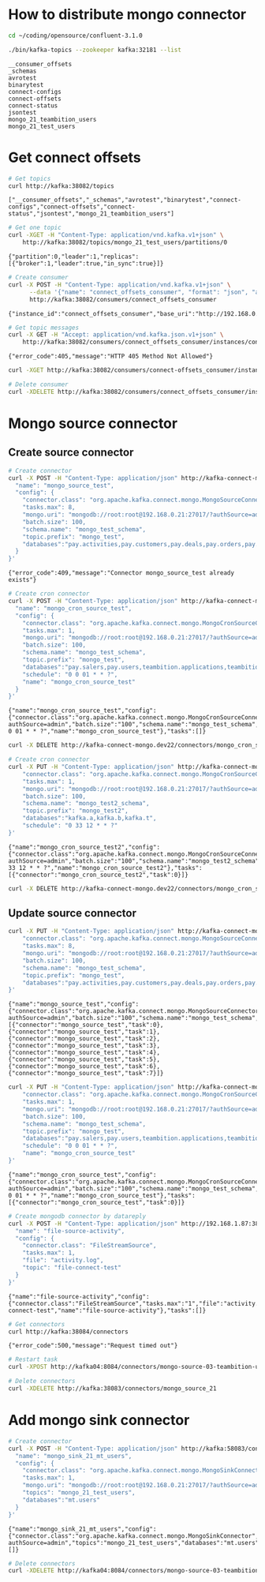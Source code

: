 
# How to distribute mongo connector


```bash
cd ~/coding/opensource/confluent-3.1.0
```

    


```bash
./bin/kafka-topics --zookeeper kafka:32181 --list
```

    __consumer_offsets
    _schemas
    avrotest
    binarytest
    connect-configs
    connect-offsets
    connect-status
    jsontest
    mongo_21_teambition_users
    mongo_21_test_users


# Get connect offsets


```bash
# Get topics
curl http://kafka:38082/topics
```

    ["__consumer_offsets","_schemas","avrotest","binarytest","connect-configs","connect-offsets","connect-status","jsontest","mongo_21_teambition_users"]


```bash
# Get one topic
curl -XGET -H "Content-Type: application/vnd.kafka.v1+json" \
    http://kafka:38082/topics/mongo_21_test_users/partitions/0
```

    {"partition":0,"leader":1,"replicas":[{"broker":1,"leader":true,"in_sync":true}]}


```bash
# Create consumer
curl -X POST -H "Content-Type: application/vnd.kafka.v1+json" \
      --data '{"name": "connect_offsets_consumer", "format": "json", "auto.offset.reset": "smallest"}' \
      http://kafka:38082/consumers/connect_offsets_consumer
```

    {"instance_id":"connect_offsets_consumer","base_uri":"http://192.168.0.21:8082/consumers/connect_offsets_consumer/instances/connect_offsets_consumer"}


```bash
# Get topic messages
curl -X GET -H "Accept: application/vnd.kafka.json.v1+json" \
    http://kafka:38082/consumers/connect_offsets_consumer/instances/connect_offsets_consumer/topics/mongo_21_test_users
```

    {"error_code":405,"message":"HTTP 405 Method Not Allowed"}


```bash
curl -XGET http://kafka:38082/consumers/connect-offsets_consumer/instances/connect_offsets_consumer/
```


```bash
# Delete consumer
curl -XDELETE http://kafka:38082/consumers/connect_offsets_consumer/instances/connect_offsets_consumer
```

    

# Mongo source connector
## Create source connector


```bash
# Create connector
curl -X POST -H "Content-Type: application/json" http://kafka-connect-mongo.dev22/connectors -d '{
  "name": "mongo_source_test",
  "config": {
    "connector.class": "org.apache.kafka.connect.mongo.MongoSourceConnector",
    "tasks.max": 8,
    "mongo.uri": "mongodb://root:root@192.168.0.21:27017/?authSource=admin",
    "batch.size": 100,
    "schema.name": "mongo_test_schema",
    "topic.prefix": "mongo_test",
    "databases":"pay.activities,pay.customers,pay.deals,pay.orders,pay.organizations,pay.peoples,pay.toids,spider.orgs,teambition.activities,teambition.apprelations,teambition.collections,teambition.customfields,teambition.events,teambition.groups,teambition.idmaps,teambition.linkprojects,teambition.members,teambition.objectlinks,teambition.organizations,teambition.posts,teambition.projects,teambition.rules,teambition.stages,teambition.tags,teambition.tasklists,teambition.tasks,teambition.teams,teambition.users,teambition.usersources,teambition.versions,teambition.weeklyactivenesses,teambition.works,teambition.worktimes"
  }
}'
```

    {"error_code":409,"message":"Connector mongo_source_test already exists"}


```bash
# Create cron connector
curl -X POST -H "Content-Type: application/json" http://kafka-connect-mongo.dev22/connectors -d '{
  "name": "mongo_cron_source_test",
  "config": {
    "connector.class": "org.apache.kafka.connect.mongo.MongoCronSourceConnector",
    "tasks.max": 1,
    "mongo.uri": "mongodb://root:root@192.168.0.21:27017/?authSource=admin",
    "batch.size": 100,
    "schema.name": "mongo_test_schema",
    "topic.prefix": "mongo_test",
    "databases":"pay.salers,pay.users,teambition.applications,teambition.exportedlogs,teambition.projecttemplates",
    "schedule": "0 0 01 * * ?",
    "name": "mongo_cron_source_test"
  }
}'
```

    {"name":"mongo_cron_source_test","config":{"connector.class":"org.apache.kafka.connect.mongo.MongoCronSourceConnector","tasks.max":"1","mongo.uri":"mongodb://root:root@192.168.0.21:27017/?authSource=admin","batch.size":"100","schema.name":"mongo_test_schema","topic.prefix":"mongo_test","databases":"pay.salers,pay.users,teambition.applications,teambition.exportedlogs,teambition.projecttemplates","schedule":"0 0 01 * * ?","name":"mongo_cron_source_test"},"tasks":[]}


```bash
curl -X DELETE http://kafka-connect-mongo.dev22/connectors/mongo_cron_source_test
```

    


```bash
# Create cron connector
curl -X PUT -H "Content-Type: application/json" http://kafka-connect-mongo.dev22/connectors/mongo_cron_source_test2/config -d '{
    "connector.class": "org.apache.kafka.connect.mongo.MongoCronSourceConnector",
    "tasks.max": 1,
    "mongo.uri": "mongodb://root:root@192.168.0.21:27017/?authSource=admin",
    "batch.size": 100,
    "schema.name": "mongo_test2_schema",
    "topic.prefix": "mongo_test2",
    "databases":"kafka.a,kafka.b,kafka.t",
    "schedule": "0 33 12 * * ?"
}'
```

    {"name":"mongo_cron_source_test2","config":{"connector.class":"org.apache.kafka.connect.mongo.MongoCronSourceConnector","tasks.max":"1","mongo.uri":"mongodb://root:root@192.168.0.21:27017/?authSource=admin","batch.size":"100","schema.name":"mongo_test2_schema","topic.prefix":"mongo_test2","databases":"kafka.a,kafka.b,kafka.t","schedule":"0 33 12 * * ?","name":"mongo_cron_source_test2"},"tasks":[{"connector":"mongo_cron_source_test2","task":0}]}


```bash
curl -X DELETE http://kafka-connect-mongo.dev22/connectors/mongo_cron_source_test
```

    

## Update source connector


```bash
curl -X PUT -H "Content-Type: application/json" http://kafka-connect-mongo.dev22/connectors/mongo_source_test/config -d '{
    "connector.class": "org.apache.kafka.connect.mongo.MongoSourceConnector",
    "tasks.max": 8,
    "mongo.uri": "mongodb://root:root@192.168.0.21:27017/?authSource=admin",
    "batch.size": 100,
    "schema.name": "mongo_test_schema",
    "topic.prefix": "mongo_test",
    "databases":"pay.activities,pay.customers,pay.deals,pay.orders,pay.organizations,pay.peoples,pay.toids,spider.orgs,teambition.activities,teambition.apprelations,teambition.collections,teambition.customfields,teambition.events,teambition.groups,teambition.idmaps,teambition.linkprojects,teambition.members,teambition.objectlinks,teambition.organizations,teambition.posts,teambition.projects,teambition.rules,teambition.stages,teambition.tags,teambition.tasklists,teambition.tasks,teambition.teams,teambition.users,teambition.usersources,teambition.versions,teambition.weeklyactivenesses,teambition.works,teambition.worktimes"
}'
```

    {"name":"mongo_source_test","config":{"connector.class":"org.apache.kafka.connect.mongo.MongoSourceConnector","tasks.max":"8","mongo.uri":"mongodb://root:root@192.168.0.21:27017/?authSource=admin","batch.size":"100","schema.name":"mongo_test_schema","topic.prefix":"mongo_test","databases":"pay.activities,pay.customers,pay.deals,pay.orders,pay.organizations,pay.peoples,pay.toids,spider.orgs,teambition.activities,teambition.apprelations,teambition.collections,teambition.customfields,teambition.events,teambition.groups,teambition.idmaps,teambition.linkprojects,teambition.members,teambition.objectlinks,teambition.organizations,teambition.posts,teambition.projects,teambition.rules,teambition.stages,teambition.tags,teambition.tasklists,teambition.tasks,teambition.teams,teambition.users,teambition.usersources,teambition.versions,teambition.weeklyactivenesses,teambition.works,teambition.worktimes","name":"mongo_source_test"},"tasks":[{"connector":"mongo_source_test","task":0},{"connector":"mongo_source_test","task":1},{"connector":"mongo_source_test","task":2},{"connector":"mongo_source_test","task":3},{"connector":"mongo_source_test","task":4},{"connector":"mongo_source_test","task":5},{"connector":"mongo_source_test","task":6},{"connector":"mongo_source_test","task":7}]}


```bash
curl -X PUT -H "Content-Type: application/json" http://kafka-connect-mongo.dev22/connectors/mongo_cron_source_test/config -d '{
    "connector.class": "org.apache.kafka.connect.mongo.MongoCronSourceConnector",
    "tasks.max": 1,
    "mongo.uri": "mongodb://root:root@192.168.0.21:27017/?authSource=admin",
    "batch.size": 100,
    "schema.name": "mongo_test_schema",
    "topic.prefix": "mongo_test",
    "databases":"pay.salers,pay.users,teambition.applications,teambition.customfieldlinks,teambition.exportedlogs,teambition.projecttemplates",
    "schedule": "0 0 01 * * ?",
    "name": "mongo_cron_source_test"
}'
```

    {"name":"mongo_cron_source_test","config":{"connector.class":"org.apache.kafka.connect.mongo.MongoCronSourceConnector","tasks.max":"1","mongo.uri":"mongodb://root:root@192.168.0.21:27017/?authSource=admin","batch.size":"100","schema.name":"mongo_test_schema","topic.prefix":"mongo_test","databases":"pay.salers,pay.users,teambition.applications,teambition.customfieldlinks,teambition.exportedlogs,teambition.projecttemplates","schedule":"0 0 01 * * ?","name":"mongo_cron_source_test"},"tasks":[{"connector":"mongo_cron_source_test","task":0}]}


```bash
# Create mongodb connector by datareply
curl -X POST -H "Content-Type: application/json" http://192.168.1.87:38083/connectors -d '{
  "name": "file-source-activity",
  "config": {
    "connector.class": "FileStreamSource",
    "tasks.max": 1,
    "file": "activity.log",
    "topic": "file-connect-test"
  }
}'
```

    {"name":"file-source-activity","config":{"connector.class":"FileStreamSource","tasks.max":"1","file":"activity.log","topic":"file-connect-test","name":"file-source-activity"},"tasks":[]}


```bash
# Get connectors
curl http://kafka:38084/connectors
```

    {"error_code":500,"message":"Request timed out"}


```bash
# Restart task
curl -XPOST http://kafka04:8084/connectors/mongo-source-03-teambition-users/restart
```

    


```bash
# Delete connectors
curl -XDELETE http://kafka:38083/connectors/mongo_source_21
```

    

# Add mongo sink connector


```bash
# Create connector
curl -X POST -H "Content-Type: application/json" http://kafka:58083/connectors -d '{
  "name": "mongo_sink_21_mt_users",
  "config": {
    "connector.class": "org.apache.kafka.connect.mongo.MongoSinkConnector",
    "tasks.max": 1,
    "mongo.uri": "mongodb://root:root@192.168.0.21:27017/?authSource=admin",
    "topics": "mongo_21_test_users",
    "databases":"mt.users"
  }
}'
```

    {"name":"mongo_sink_21_mt_users","config":{"connector.class":"org.apache.kafka.connect.mongo.MongoSinkConnector","tasks.max":"1","mongo.uri":"mongodb://root:root@192.168.0.21:27017/?authSource=admin","topics":"mongo_21_test_users","databases":"mt.users","name":"mongo_sink_21_mt_users"},"tasks":[]}


```bash
# Delete connectors
curl -XDELETE http://kafka04:8084/connectors/mongo-source-03-teambition-users
```

    

